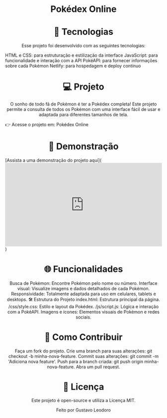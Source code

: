 
<h1 align="center"> Pokédex Online </h1> <p align="center">  


<h1 align="center">🚀 Tecnologias</h1> 

<p align="center">
Esse projeto foi desenvolvido com as seguintes tecnologias:

HTML e CSS: para estruturação e estilização da interface
JavaScript: para funcionalidade e interação com a API
PokéAPI: para fornecer informações sobre cada Pokémon
Netlify: para hospedagem e deploy contínuo

</p> 




<h1 align="center">💻 Projeto</h1>
<p align="center">
O sonho de todo fã de Pokémon é ter a Pokédex completa! Este projeto permite a consulta de todos os Pokémon com uma interface fácil de usar e adaptada para diferentes tamanhos de tela.

👉 Acesse o projeto em: Pokédex Online

</p> 


<h1 align="center"> 🎥 Demonstração</h1>
[Assista a uma demonstração do projeto aqui](<div style="padding:53.3% 0 0 0;position:relative;"><iframe src="https://player.vimeo.com/video/1024136354?badge=0&amp;autopause=0&amp;player_id=0&amp;app_id=58479" frameborder="0" allow="autoplay; fullscreen; picture-in-picture; clipboard-write" style="position:absolute;top:0;left:0;width:100%;height:100%;" title="Gravando 2024-10-28 173026"></iframe></div><script src="https://player.vimeo.com/api/player.js"></script>)


<h1 align="center">🌐 Funcionalidades</h1>
<p align="center">
Busca de Pokémon: Encontre Pokémon pelo nome ou número.
Interface visual: Visualize imagens e dados detalhados de cada Pokémon.
Responsividade: Totalmente adaptada para uso em celulares, tablets e desktops.
🛠 Estrutura do Projeto
index.html: Estrutura principal da página.
/css/style.css: Estilo e layout da Pokédex.
/js/script.js: Lógica e interação com a PokéAPI.
Imagens e ícones: Elementos visuais de Pokémon e redes sociais.
</p> 

<h1 align="center">🤝 Como Contribuir</h1>
<p align="center">
Faça um fork do projeto.
Crie uma branch para suas alterações: git checkout -b minha-nova-feature.
Commit suas alterações: git commit -m 'Adiciona nova feature'.
Push para a branch criada: git push origin minha-nova-feature.
Abra um pull request.
</p>

<h1 align="center">📝 Licença</h1>
<p align="center">  
Este projeto é open-source e utiliza a Licença MIT.
</p>

<p align="center">Feito por Gustavo Leodoro</p>


